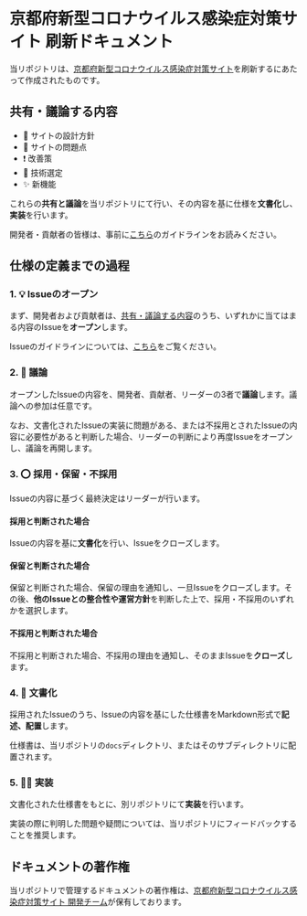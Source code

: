 # 京都府新型コロナウイルス感染症対策サイト 刷新ドキュメント

当リポジトリは、[京都府新型コロナウイルス感染症対策サイト](https://kyoto.stopcovid19.jp)を刷新するにあたって作成されたものです。

## 共有・議論する内容

- 📐 サイトの設計方針
- 🤔 サイトの問題点
- ❗️ 改善策
- 🔧 技術選定
- ✨ 新機能

これらの**共有と議論**を当リポジトリにて行い、その内容を基に仕様を**文書化**し、**実装**を行います。

開発者・貢献者の皆様は、事前に[こちら](docs/for-contributors/contributors-guideline.md)のガイドラインをお読みください。

## 仕様の定義までの過程

### 1. 💡 Issueのオープン

まず、開発者および貢献者は、[共有・議論する内容](#共有・議論する内容)のうち、いずれかに当てはまる内容のIssueを**オープン**します。

Issueのガイドラインについては、[こちら](docs/for-contributors/issue-guideline.md)をご覧ください。

### 2. 💬 議論

オープンしたIssueの内容を、開発者、貢献者、リーダーの3者で**議論**します。議論への参加は任意です。

なお、文書化されたIssueの実装に問題がある、または不採用とされたIssueの内容に必要性があると判断した場合、リーダーの判断により再度Issueをオープンし、議論を再開します。

### 3. ⭕️ 採用・保留・不採用

Issueの内容に基づく最終決定はリーダーが行います。

#### 採用と判断された場合

Issueの内容を基に**文書化**を行い、Issueをクローズします。

#### 保留と判断された場合

保留と判断された場合、保留の理由を通知し、一旦Issueをクローズします。その後、**他のIssueとの整合性や運営方針**を判断した上で、採用・不採用のいずれかを選択します。

#### 不採用と判断された場合

不採用と判断された場合、不採用の理由を通知し、そのままIssueを**クローズ**します。

### 4. 📄 文書化

採用されたIssueのうち、Issueの内容を基にした仕様書をMarkdown形式で**記述、配置**します。

仕様書は、当リポジトリの`docs`ディレクトリ、またはそのサブディレクトリに配置されます。

### 5. 🧑‍💻 実装

文書化された仕様書をもとに、別リポジトリにて**実装**を行います。

実装の際に判明した問題や疑問については、当リポジトリにフィードバックすることを推奨します。

## ドキュメントの著作権

当リポジトリで管理するドキュメントの著作権は、[京都府新型コロナウイルス感染症対策サイト 開発チーム](https://github.com/stop-covid19-kyoto)が保有しております。
